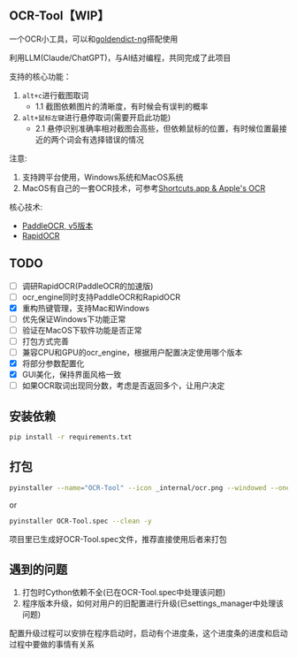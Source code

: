 ## OCR-Tool【WIP】

一个OCR小工具，可以和[goldendict-ng](https://github.com/xiaoyifang/goldendict-ng)搭配使用

利用LLM(Claude/ChatGPT)，与AI结对编程，共同完成了此项目

支持的核心功能：
1. `alt+c`进行截图取词 
   + 1.1 截图依赖图片的清晰度，有时候会有误判的概率
2. `alt+鼠标左键`进行悬停取词(需要开启此功能)
   + 2.1 悬停识别准确率相对截图会高些，但依赖鼠标的位置，有时候位置最接近的两个词会有选择错误的情况

注意:
1. 支持跨平台使用，Windows系统和MacOS系统
2. MacOS有自己的一套OCR技术，可参考[Shortcuts.app & Apple's OCR](https://xiaoyifang.github.io/goldendict-ng/howto/ocr/#shortcutsapp-apples-ocr)

核心技术:
+ [PaddleOCR, v5版本](https://paddlepaddle.github.io/PaddleOCR/main/quick_start.html)
+ [RapidOCR](https://rapidai.github.io/RapidOCRDocs/main/)

## TODO
- [ ] 调研RapidOCR(PaddleOCR的加速版)
- [ ] ocr_engine同时支持PaddleOCR和RapidOCR
- [x] 重构热键管理，支持Mac和Windows
- [ ] 优先保证Windows下功能正常
- [ ] 验证在MacOS下软件功能是否正常
- [ ] 打包方式完善
- [ ] 兼容CPU和GPU的ocr_engine，根据用户配置决定使用哪个版本
- [x] 将部分参数配置化
- [x] GUI美化，保持界面风格一致
- [ ] 如果OCR取词出现同分数，考虑是否返回多个，让用户决定

## 安装依赖
```bash
pip install -r requirements.txt
```

## 打包
```bash
pyinstaller --name="OCR-Tool" --icon _internal/ocr.png --windowed --onefile --collect-all paddleocr main.py
```
or

```bash
pyinstaller OCR-Tool.spec --clean -y
```

项目里已生成好OCR-Tool.spec文件，推荐直接使用后者来打包

## 遇到的问题
1. 打包时Cython依赖不全(已在OCR-Tool.spec中处理该问题)
2. 程序版本升级，如何对用户的旧配置进行升级(已settings_manager中处理该问题)

配置升级过程可以安排在程序启动时，启动有个进度条，这个进度条的进度和启动过程中要做的事情有关系